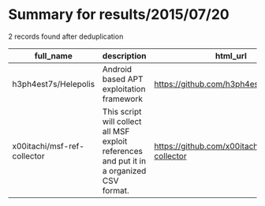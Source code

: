 
# Summary for results/2015/07/20
    
2 records found after deduplication

| full_name | description | html_url | matched_list | matched_count | pushed_at | size | stargazers_count | language | forks_count |
|-----------------------------|-------------------------------------------------------------------------------------------|------------------------------------------------|----------------|-----------------|---------------------------|--------|--------------------|------------|---------------|
| h3ph4est7s/Helepolis | Android based APT exploitation framework | https://github.com/h3ph4est7s/Helepolis | ['exploit'] | 1 | 2015-07-20 02:07:05+00:00 | 1024 | 35 | Java | 7 |
| x00itachi/msf-ref-collector | This script will collect all MSF exploit references and put it in a organized CSV format. | https://github.com/x00itachi/msf-ref-collector | ['exploit'] | 1 | 2015-07-20 18:42:00+00:00 | 151 | 3 | Ruby | 1 |
